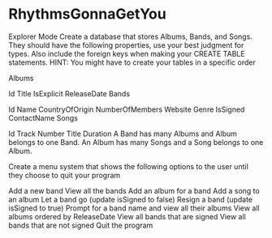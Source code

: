 # RhythmsGonnaGetYou

Explorer Mode
Create a database that stores Albums, Bands, and Songs. They should have the following properties, use your best judgment for types. Also include the foreign keys when making your CREATE TABLE statements. HINT: You might have to create your tables in a specific order

Albums

Id
Title
IsExplicit
ReleaseDate
Bands

Id
Name
CountryOfOrigin
NumberOfMembers
Website
Genre
IsSigned
ContactName
Songs

Id
Track Number
Title
Duration
A Band has many Albums and Album belongs to one Band. An Album has many Songs and a Song belongs to one Album.

Create a menu system that shows the following options to the user until they choose to quit your program

Add a new band
View all the bands
Add an album for a band
Add a song to an album
Let a band go (update isSigned to false)
Resign a band (update isSigned to true)
Prompt for a band name and view all their albums
View all albums ordered by ReleaseDate
View all bands that are signed
View all bands that are not signed
Quit the program
